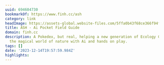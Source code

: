 ```yaml
---
uuid: 694604730
bookmarkOf: https://www.finh.cc/ash
category: link
headImage: https://assets-global.website-files.com/5ffa0b43f68ce366f94f392f/6197d4f775cc919d86f78eeb_Ash_01.jpg
title: ASH - Ai Pocket Field Guide
domain: finh.cc
description: A Pokedex, but real, helping a new generation of Ecology Guardians discover
  the magical world of nature with Ai and hands on play.
tags: []
date: '2023-12-14T19:57:59.984Z'
highlights: 
---
```





